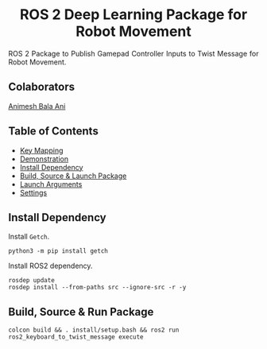 <p align="center">
  <h1 align="center">ROS 2 Deep Learning Package for Robot Movement</h1>
</p>

<p align="justify">
ROS 2 Package to Publish Gamepad Controller Inputs to Twist Message for Robot Movement.
</p>

## Colaborators
[Animesh Bala Ani](https://www.linkedin.com/in/ani717/)


## Table of Contents
* [Key Mapping](#key) <br/>
* [Demonstration](#demo) <br/>
* [Install Dependency](#install) <br/>
* [Build, Source & Launch Package](#launch) <br/>
* [Launch Arguments](#arg) <br/>
* [Settings](#set) <br/>


## Install Dependency
Install `Getch`.<br/>
```
python3 -m pip install getch
```
Install ROS2 dependency.<br/>
```
rosdep update
rosdep install --from-paths src --ignore-src -r -y
```

## Build, Source & Run Package
```
colcon build && . install/setup.bash && ros2 run ros2_keyboard_to_twist_message execute
```
